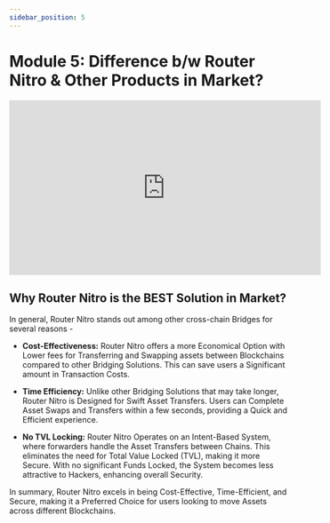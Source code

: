 ```yaml
---
sidebar_position: 5
---
```


# Module 5: Difference b/w Router Nitro & Other Products in Market?

<iframe width="560" height="315" src="https://www.youtube.com/embed/BzyqXISiUAE" frameborder="0" allow="accelerometer; autoplay; encrypted-media; gyroscope; picture-in-picture" allowfullscreen></iframe>

## Why Router Nitro is the BEST Solution in Market?

In general, Router Nitro stands out among other cross-chain Bridges for several reasons -

- **Cost-Effectiveness:** Router Nitro offers a more Economical Option with Lower fees for Transferring and Swapping assets between Blockchains compared to other Bridging Solutions. This can save users a Significant amount in Transaction Costs.

- **Time Efficiency:** Unlike other Bridging Solutions that may take longer, Router Nitro is Designed for Swift Asset Transfers. Users can Complete Asset Swaps and Transfers within a few seconds, providing a Quick and Efficient experience.

- **No TVL Locking:** Router Nitro Operates on an Intent-Based System, where forwarders handle the Asset Transfers between Chains. This eliminates the need for Total Value Locked (TVL), making it more Secure. With no significant Funds Locked, the System becomes less attractive to Hackers, enhancing overall Security.

In summary, Router Nitro excels in being Cost-Effective, Time-Efficient, and Secure, making it a Preferred Choice for users looking to move Assets across different Blockchains.
